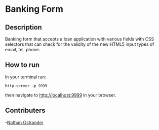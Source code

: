 # Banking Form


## Description
Banking form that accepts a loan application with various fields with CSS selectors that can check for the validity of the new HTML5 input types of email, tel, phone.

## How to run
In your terminal run:
```
http-server -p 9999
```
then navigate to [http://localhost:9999](http://localhost:9999) in your browser.


## Contributers
-[Nathan Ostrander](https://github.com/ostrander-nathan)
